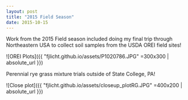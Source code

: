 ```yaml
---
layout: post
title: "2015 Field Season"
date: 2015-10-15
---
```


Work from the 2015 Field season included doing my final trip through Northeastern USA to collect soil samples from the USDA OREI field sites!

![OREI Plots]({{ "fjlicht.github.io/assets/P1020786.JPG" =300x300 | absolute_url }})

Perennial rye grass mixture trials outside of State College, PA!

![Close plot]({{ "fjlicht.github.io/assets/closeup_plotRG.JPG" =400x200 | absolute_url }})
